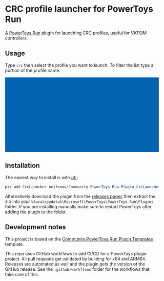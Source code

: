 # CRC profile launcher for PowerToys Run

A [PowerToys Run](https://learn.microsoft.com/en-us/windows/powertoys/run) plugin for launching CRC profiles, useful
for VATSIM controllers.

## Usage

Type `crc` then select the profile you want to launch. To filter the list type a portion of the profile name.

![Animated GIF showing PowerToys Run launched, with "CRC" typed in, then a list of installed CRC profiles showing.](Docs/CrcLauncher.gif)

## Installation

The easiest way to install is with [ptr](https://github.com/8LWXpg/ptr):

```powershell
ptr add CrcLauncher neilenns/Community.PowerToys.Run.Plugin.CrcLauncher
```

Alternatively download the plugin from the [releases pages](https://github.com/neilenns/Community.PowerToys.Run.Plugin.CrcLauncher/releases/latest) then extract the zip into your `%localappdata%\Microsoft\PowerToys\PowerToys Run\Plugins` folder. If you are installing manually make sure to restart PowerToys after adding the plugin to the folder.

## Development notes

This project is based on the [Community.PowerToys.Run.Plugin.Templates](https://github.com/hlaueriksson/Community.PowerToys.Run.Plugin.Templates)
template.

This repo uses GitHub workflows to add CI/CD for a PowerToys plugin project. All pull requests get validated
by building for x64 and ARM64. Releases are automated as well and the plugin gets the version of the GitHub
release. See the `.github/workflows` folder for the workflows that take care of this.
